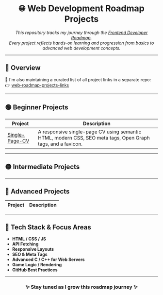 <h1 align="center">🌐 Web Development Roadmap Projects</h1>

<p align="center">
  <i>This repository tracks my journey through the <a href="https://roadmap.sh/frontend" target="_blank">Frontend Developer Roadmap</a>.</i><br/>
  <i>Every project reflects hands-on learning and progression from basics to advanced web development concepts.</i>
</p>

---

## 📌 Overview

🔗 I'm also maintaining a curated list of all project links in a separate repo:  
👉 [web-roadmap-projects-links](https://github.com/YounesMoukhlij/web-roadmap-projects-links)

---

## 🟢 Beginner Projects

| Project | Description |
|--------|-------------|
| [Single-Page-CV](https://github.com/YounesMoukhlij/Single-Page-CV) | A responsive single-page CV using semantic HTML, modern CSS, SEO meta tags, Open Graph tags, and a favicon. |


---

## 🟡 Intermediate Projects


---

## 🔴 Advanced Projects

| Project | Description |
|--------|-------------|

---

## 🚀 Tech Stack & Focus Areas

- **HTML / CSS / JS**
- **API Fetching**
- **Responsive Layouts**
- **SEO & Meta Tags**
- **Advanced C / C++ for Web Servers**
- **Game Logic / Rendering**
- **GitHub Best Practices**

---

<h3 align="center">✨ Stay tuned as I grow this roadmap journey ✨</h3>
